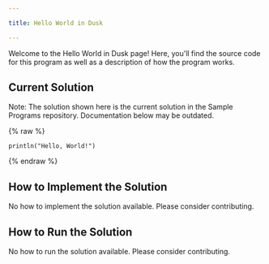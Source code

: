 ```yaml
---

title: Hello World in Dusk

---
```


Welcome to the Hello World in Dusk page! Here, you'll find the source code for this program as well as a description of how the program works.

## Current Solution

Note: The solution shown here is the current solution in the Sample Programs repository. Documentation below may be outdated.

{% raw %}

```Dusk
println("Hello, World!")

```

{% endraw %}

## How to Implement the Solution

No how to implement the solution available. Please consider contributing.

## How to Run the Solution

No how to run the solution available. Please consider contributing.